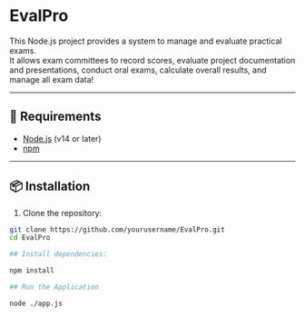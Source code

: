 # EvalPro

This Node.js project provides a system to manage and evaluate practical exams.  
It allows exam committees to record scores, evaluate project documentation and presentations, conduct oral exams, calculate overall results, and manage all exam data!

---

## 🧰 Requirements

- [Node.js](https://nodejs.org/) (v14 or later)  
- [npm](https://www.npmjs.com/)  

---

## 📦 Installation

1. Clone the repository:

```bash
git clone https://github.com/yourusername/EvalPro.git
cd EvalPro                                           

## Install dependencies:

npm install

## Run the Application

node ./app.js
